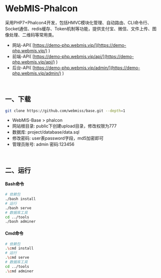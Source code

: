 # WebMIS-Phalcon
采用PHP7+Phalcon4开发，包括HMVC模块化管理、自动路由、CLI命令行、Socket通信、redis缓存、Token机制等功能，提供支付宝、微信、文件上传、图像处理、二维码等常用类。
- 网站-API( [https://demo-php.webmis.vip/](https://demo-php.webmis.vip/) )
- 前端-API( [https://demo-php.webmis.vip/api/](https://demo-php.webmis.vip/api/) )
- 后台-API( [https://demo-php.webmis.vip/admin/](https://demo-php.webmis.vip/admin/) )

<br/>

## 一、下载
```bash
git clone https://github.com/webmiss/base.git --depth=1
```
- WebMIS-Base > phalcon
- 网站根目录: public下创建upload目录，修改权限为777
- 数据库: project/database/data.sql
- 修改密码: user表password字段，md5加密即可
- 管理员账号: admin 密码:123456

<br/>

## 二、运行
#### Bash命令
```bash
# 依赖包
./bash install
# 运行
./bash serve
# 数据库工具
cd ../tools
./bash adminer
```

#### Cmd命令
```bash
# 依赖包
.\cmd install
# 运行
.\cmd serve
# 数据库工具
cd ../tools
.\cmd adminer
```

<br/><br/>